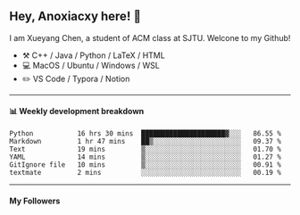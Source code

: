 <!--
**Anoxiacxy/Anoxiacxy** is a ✨ _special_ ✨ repository because its `README.md` (this file) appears on your GitHub profile.

Here are some ideas to get you started:

- 🔭 I’m currently working on ...
- 🌱 I’m currently learning ...
- 👯 I’m looking to collaborate on ...
- 🤔 I’m looking for help with ...
- 💬 Ask me about ...
- 📫 How to reach me: ...
- 😄 Pronouns: ...
- ⚡ Fun fact: ...
-->

## Hey, Anoxiacxy here! :wave:

I am Xueyang Chen, a student of ACM class at SJTU. Welcone to my Github!

-   :hammer_and_pick: C++ / Java / Python / LaTeX / HTML
-   :computer: MacOS / Ubuntu / Windows / WSL
-   :pencil2: VS Code / Typora / Notion



<!--
#### :sparkles: My followers
-->

<!--START_SECTION:top-followers-->
<!--END_SECTION:top-followers-->

---

#### :bar_chart: Weekly development breakdown

<!--START_SECTION:waka-->

```text
Python           16 hrs 30 mins  █████████████████████▓░░░   86.55 %
Markdown         1 hr 47 mins    ██▒░░░░░░░░░░░░░░░░░░░░░░   09.37 %
Text             19 mins         ▒░░░░░░░░░░░░░░░░░░░░░░░░   01.70 %
YAML             14 mins         ▒░░░░░░░░░░░░░░░░░░░░░░░░   01.27 %
GitIgnore file   10 mins         ▒░░░░░░░░░░░░░░░░░░░░░░░░   00.91 %
textmate         2 mins          ░░░░░░░░░░░░░░░░░░░░░░░░░   00.19 %
```

<!--END_SECTION:waka-->

---

#### My Followers
<!--START_SECTION:top-followers-->
<!--END_SECTION:top-followers-->
